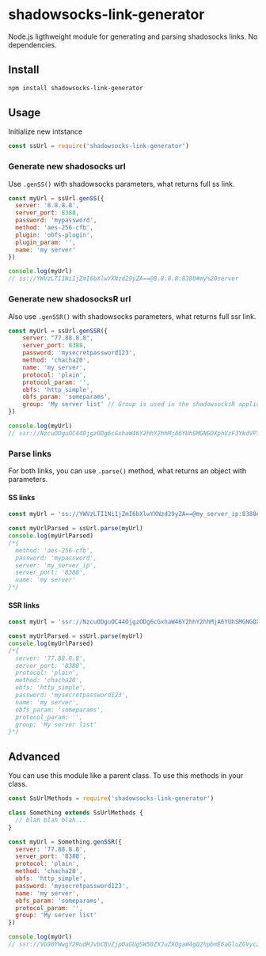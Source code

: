 # shadowsocks-link-generator
Node.js ligthweight module for generating and parsing shadosocks links. No dependencies.

## Install
```sh
npm install shadowsocks-link-generator
```

## Usage

Initialize new intstance
```js
const ssUrl = require('shadowsocks-link-generator')
```
<!-- // Or use ES6 modules
import SsUrl from 'shadowsocks-link-generator' -->

### Generate new shadosocks url

Use `.genSS()` with shadowsocks parameters, what returns full ss link.

```js
const myUrl = ssUrl.genSS({
  server: '8.8.8.8',
  server_port: 8388,
  password: 'mypassword',
  method: 'aes-256-cfb',
  plugin: 'obfs-plugin',
  plugin_param: '',
  name: 'my server'
})

console.log(myUrl)
// ss://YWVzLTI1Ni1jZmI6bXlwYXNzd29yZA==@8.8.8.8:8388#my%20server
```

### Generate new shadosocksR url

Also use `.genSSR()` with shadowsocks parameters, what returns full ssr link.

```js
const myUrl = ssUrl.genSSR({
    server: "77.88.8.8",
    server_port: 8388,
    password: 'mysecretpassword123',
    method: 'chacha20',
    name: 'my server',
    protocol: 'plain',
    protocol_param: '',
    obfs: 'http_simple',
    obfs_param: 'someparams',
    group: 'My server list' // Group is used in the shadowsocksR application
})

console.log(myUrl)
// ssr://NzcuODguOC44OjgzODg6cGxhaW46Y2hhY2hhMjA6YUhSMGNGOXphVzF3YkdVPTpteXNlY3JldHBhc3N3b3JkMTIzLz9vYmZzcGFyYW09YzI5dFpYQmhjbUZ0Y3c9PSZwcm90b3BhcmFtPSZyZW1hcmtzPWJYa2djMlZ5ZG1WeSZncm91cD1UWGtnYzJWeWRtVnlJR3hwYzNRPQ==
```

### Parse links

For both links, you can use `.parse()` method, what returns an object with parameters.

#### SS links

```js
const myUrl = 'ss://YWVzLTI1Ni1jZmI6bXlwYXNzd29yZA==@my_server_ip:8388#my%20server'

const myUrlParsed = ssUrl.parse(myUrl)
console.log(myUrlParsed)
/*{
  method: 'aes-256-cfb',
  password: 'mypassword',
  server: 'my_server_ip',
  server_port: '8388',
  name: 'my server'
}*/
```

#### SSR links

```js
const myUrl = 'ssr://NzcuODguOC44OjgzODg6cGxhaW46Y2hhY2hhMjA6YUhSMGNGOXphVzF3YkdVPTpteXNlY3JldHBhc3N3b3JkMTIzLz9vYmZzcGFyYW09YzI5dFpYQmhjbUZ0Y3c9PSZwcm90b3BhcmFtPSZyZW1hcmtzPWJYa2djMlZ5ZG1WeSZncm91cD1UWGtnYzJWeWRtVnlJR3hwYzNRPQ=='

const myUrlParsed = ssUrl.parse(myUrl)
console.log(myUrlParsed)
/*{
  server: '77.88.8.8',
  server_port: '8388',
  protocol: 'plain',
  method: 'chacha20',
  obfs: 'http_simple',
  password: 'mysecretpassword123',
  name: 'my server',
  obfs_param: 'someparams',
  protocol_param: '',
  group: 'My server list'
}*/
```

## Advanced

You can use this module like a parent class. To use this methods in your class.

```js
const SsUrlMethods = require('shadowsocks-link-generator')

class Something extends SsUrlMethods {
  // blah blah blah...
}

const myUrl = Something.genSSR({
  server: '77.88.8.8',
  server_port: '8388',
  protocol: 'plain',
  method: 'chacha20',
  obfs: 'http_simple',
  password: 'mysecretpassword123',
  name: 'my server',
  obfs_param: 'someparams',
  protocol_param: '',
  group: 'My server list'
})

console.log(myUrl)
// ssr://VG90YWwgY29udHJvbCBvZjp0aGUgSW50ZXJuZXQgaW4gQ2hpbmE6aGluZGVyczp0aGUgZGV2ZWxvcG1lbnQ6YjJZZ2RHaGxJR2RzYjJKaGJBPT06SW50ZXJuZXQgY29tbXVuaXR5Li8/b2Jmc3BhcmFtPWRHOGdZbmx3WVhOeklIUm9aU0JtYVhKbGQyRnNiQT09JnByb3RvcGFyYW09VEdsMlpTQm5iRzlpWVd4c2VTdz0mcmVtYXJrcz1WWE5sSUhSdmIyeHomZ3JvdXA9Ym05MElHeHZZMkZzYkhrdQ==
```
